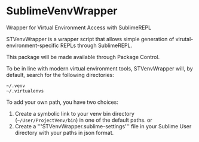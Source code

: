 # SublimeVenvWrapper
Wrapper for Virtual Environment Access with SublimeREPL


STVenvWrapper is a wrapper script that allows simple generation of virutal-environment-specific REPLs through SublimeREPL.

This package will be made available through Package Control.

To be in line with modern virtual environment tools, STVenvWrapper will, by default, search for the following directories:

```
~/.venv
~/.virtualenvs
```

To add your own path, you have two choices:

1) Create a symbolic link to your venv bin directory (```~/User/ProjectVenv/bin```) in one of the default paths.
or
2) Create a '''STVenvWrapper.sublime-settings''' file in your Sublime User directory with your paths in json format.
